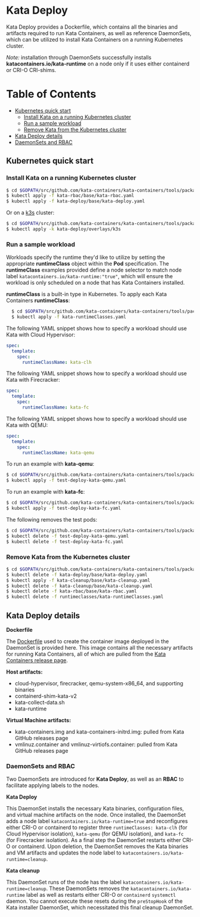 # Kata Deploy

Kata Deploy provides a Dockerfile, which contains all the binaries and artifacts required to run Kata Containers, as 
well as reference DaemonSets, which can be utilized to install Kata Containers on a running Kubernetes cluster.

*Note:* installation through DaemonSets successfully installs **katacontainers.io/kata-runtime** on a node only if it 
uses either containerd or CRI-O CRI-shims.

# Table of Contents

- [Kubernetes quick start](#kubernetes-quick-start)
  - [Install Kata on a running Kubernetes cluster](#install-kata-on-a-running-kubernetes-cluster)
  - [Run a sample workload](#run-a-sample-workload)
  - [Remove Kata from the Kubernetes cluster](#remove-kata-from-the-kubernetes-cluster)
- [Kata Deploy details](#kata-deploy-details)
- [DaemonSets and RBAC](#daemonsets-and-rbac)


## Kubernetes quick start

### Install Kata on a running Kubernetes cluster

```sh
$ cd $GOPATH/src/github.com/kata-containers/kata-containers/tools/packaging/kata-deploy
$ kubectl apply -f kata-rbac/base/kata-rbac.yaml
$ kubectl apply -f kata-deploy/base/kata-deploy.yaml
```

Or on a [k3s](https://k3s.io/) cluster:

```sh
$ cd $GOPATH/src/github.com/kata-containers/kata-containers/tools/packaging/kata-deploy
$ kubectl apply -k kata-deploy/overlays/k3s
```

### Run a sample workload

Workloads specify the runtime they'd like to utilize by setting the appropriate **runtimeClass** object within the 
**Pod** specification. The **runtimeClass** examples provided define a node selector to match node label `katacontainers.io/kata-runtime:"true"`,
which will ensure the workload is only scheduled on a node that has Kata Containers installed.

**runtimeClass** is a built-in type in Kubernetes. To apply each Kata Containers **runtimeClass**:

```sh
  $ cd $GOPATH/src/github.com/kata-containers/kata-containers/tools/packaging/kata-deploy/runtimeclasses
  $ kubectl apply -f kata-runtimeClasses.yaml
```

The following YAML snippet shows how to specify a workload should use Kata with Cloud Hypervisor:

```yaml
spec:
  template:
    spec:
      runtimeClassName: kata-clh
```

The following YAML snippet shows how to specify a workload should use Kata with Firecracker:

```yaml
spec:
  template:
    spec:
      runtimeClassName: kata-fc
```

The following YAML snippet shows how to specify a workload should use Kata with QEMU:

```yaml
spec:
  template:
    spec:
      runtimeClassName: kata-qemu
```

To run an example with **kata-qemu**:

```sh
$ cd $GOPATH/src/github.com/kata-containers/kata-containers/tools/packaging/kata-deploy/examples
$ kubectl apply -f test-deploy-kata-qemu.yaml
```

To run an example with **kata-fc**:

```sh
$ cd $GOPATH/src/github.com/kata-containers/kata-containers/tools/packaging/kata-deploy/examples
$ kubectl apply -f test-deploy-kata-fc.yaml
```

The following removes the test pods:

```sh
$ cd $GOPATH/src/github.com/kata-containers/kata-containers/tools/packaging/kata-deploy/examples
$ kubectl delete -f test-deploy-kata-qemu.yaml
$ kubectl delete -f test-deploy-kata-fc.yaml
```

### Remove Kata from the Kubernetes cluster

```sh
$ cd $GOPATH/src/github.com/kata-containers/kata-containers/tools/packaging/kata-deploy
$ kubectl delete -f kata-deploy/base/kata-deploy.yaml
$ kubectl apply -f kata-cleanup/base/kata-cleanup.yaml
$ kubectl delete -f kata-cleanup/base/kata-cleanup.yaml
$ kubectl delete -f kata-rbac/base/kata-rbac.yaml
$ kubectl delete -f runtimeclasses/kata-runtimeClasses.yaml
```

## Kata Deploy details

**Dockerfile**

The [Dockerfile](../../tools/packaging/kata-deploy/Dockerfile)  used to create the container image deployed in the DaemonSet is provided here.
This image contains all the necessary artifacts for running Kata Containers, all of which are pulled
from the [Kata Containers release page](https://github.com/kata-containers/kata-containers/releases).

**Host artifacts:**

- cloud-hypervisor, firecracker, qemu-system-x86_64, and supporting binaries
- containerd-shim-kata-v2
- kata-collect-data.sh
- kata-runtime

**Virtual Machine artifacts:**

- kata-containers.img and kata-containers-initrd.img: pulled from Kata GitHub releases page
- vmlinuz.container and vmlinuz-virtiofs.container: pulled from Kata GitHub releases page

### DaemonSets and RBAC

Two DaemonSets are introduced for **Kata Deploy**, as well as an **RBAC** to facilitate
applying labels to the nodes.

**Kata Deploy**

This DaemonSet installs the necessary Kata binaries, configuration files, and virtual machine artifacts on
the node. Once installed, the DaemonSet adds a node label `katacontainers.io/kata-runtime=true` and reconfigures
either CRI-O or containerd to register three `runtimeClasses: kata-clh` (for Cloud Hypervisor isolation), `kata-qemu` (for QEMU isolation),
and `kata-fc` (for Firecracker isolation). As a final step the DaemonSet restarts either CRI-O or containerd. Upon deletion,
the DaemonSet removes the Kata binaries and VM artifacts and updates the node label to `katacontainers.io/kata-runtime=cleanup`.

**Kata cleanup**

This DaemonSet runs of the node has the label `katacontainers.io/kata-runtime=cleanup`. These DaemonSets removes
the `katacontainers.io/kata-runtime` label as well as restarts either CRI-O or `containerd` `systemctl`
daemon. You cannot execute these resets during the `preStopHook` of the Kata installer DaemonSet,
which necessitated this final cleanup DaemonSet.
